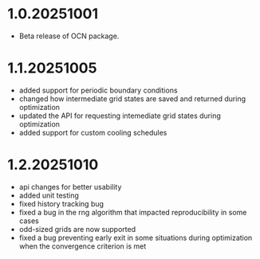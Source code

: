 # 1.0.20251001
- Beta release of OCN package.

# 1.1.20251005
- added support for periodic boundary conditions
- changed how intermediate grid states are saved and returned during optimization
- updated the API for requesting intemediate grid states during optimization
- added support for custom cooling schedules

# 1.2.20251010
- api changes for better usability
- added unit testing
- fixed history tracking bug
- fixed a bug in the rng algorithm that impacted reproducibility in some cases
- odd-sized grids are now supported
- fixed a bug preventing early exit in some situations during optimization when the convergence criterion is met